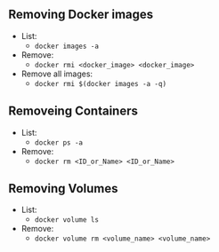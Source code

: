 ## Removing Docker images
- List:
    - `docker images -a`
- Remove:
    - `docker rmi <docker_image> <docker_image>`
- Remove all images:
    - `docker rmi $(docker images -a -q)`

## Removeing Containers
- List: 
    - `docker ps -a`
- Remove:
    - `docker rm <ID_or_Name> <ID_or_Name>`
    
## Removing Volumes
- List:
    - `docker volume ls`
- Remove:
    - `docker volume rm <volume_name> <volume_name>`
